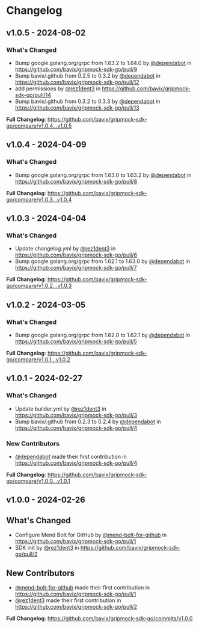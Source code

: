 # Changelog

## v1.0.5 - 2024-08-02

### What's Changed

* Bump google.golang.org/grpc from 1.63.2 to 1.64.0 by [@dependabot](https://github.com/dependabot) in https://github.com/bavix/gripmock-sdk-go/pull/9
* Bump bavix/.github from 0.2.5 to 0.3.2 by [@dependabot](https://github.com/dependabot) in https://github.com/bavix/gripmock-sdk-go/pull/12
* add permissions by [@rez1dent3](https://github.com/rez1dent3) in https://github.com/bavix/gripmock-sdk-go/pull/14
* Bump bavix/.github from 0.3.2 to 0.3.3 by [@dependabot](https://github.com/dependabot) in https://github.com/bavix/gripmock-sdk-go/pull/13

**Full Changelog**: https://github.com/bavix/gripmock-sdk-go/compare/v1.0.4...v1.0.5

## v1.0.4 - 2024-04-09

### What's Changed

* Bump google.golang.org/grpc from 1.63.0 to 1.63.2 by [@dependabot](https://github.com/dependabot) in https://github.com/bavix/gripmock-sdk-go/pull/8

**Full Changelog**: https://github.com/bavix/gripmock-sdk-go/compare/v1.0.3...v1.0.4

## v1.0.3 - 2024-04-04

### What's Changed

* Update changelog.yml by [@rez1dent3](https://github.com/rez1dent3) in https://github.com/bavix/gripmock-sdk-go/pull/6
* Bump google.golang.org/grpc from 1.62.1 to 1.63.0 by [@dependabot](https://github.com/dependabot) in https://github.com/bavix/gripmock-sdk-go/pull/7

**Full Changelog**: https://github.com/bavix/gripmock-sdk-go/compare/v1.0.2...v1.0.3

## v1.0.2 - 2024-03-05

### What's Changed

* Bump google.golang.org/grpc from 1.62.0 to 1.62.1 by [@dependabot](https://github.com/dependabot) in https://github.com/bavix/gripmock-sdk-go/pull/5

**Full Changelog**: https://github.com/bavix/gripmock-sdk-go/compare/v1.0.1...v1.0.2

## v1.0.1 - 2024-02-27

### What's Changed

* Update builder.yml by [@rez1dent3](https://github.com/rez1dent3) in https://github.com/bavix/gripmock-sdk-go/pull/3
* Bump bavix/.github from 0.2.3 to 0.2.4 by [@dependabot](https://github.com/dependabot) in https://github.com/bavix/gripmock-sdk-go/pull/4

### New Contributors

* [@dependabot](https://github.com/dependabot) made their first contribution in https://github.com/bavix/gripmock-sdk-go/pull/4

**Full Changelog**: https://github.com/bavix/gripmock-sdk-go/compare/v1.0.0...v1.0.1

## v1.0.0 - 2024-02-26

## What's Changed

* Configure Mend Bolt for GitHub by [@mend-bolt-for-github](https://github.com/mend-bolt-for-github) in https://github.com/bavix/gripmock-sdk-go/pull/1
* SDK init by [@rez1dent3](https://github.com/rez1dent3) in https://github.com/bavix/gripmock-sdk-go/pull/2

## New Contributors

* [@mend-bolt-for-github](https://github.com/mend-bolt-for-github) made their first contribution in https://github.com/bavix/gripmock-sdk-go/pull/1
* [@rez1dent3](https://github.com/rez1dent3) made their first contribution in https://github.com/bavix/gripmock-sdk-go/pull/2

**Full Changelog**: https://github.com/bavix/gripmock-sdk-go/commits/v1.0.0
